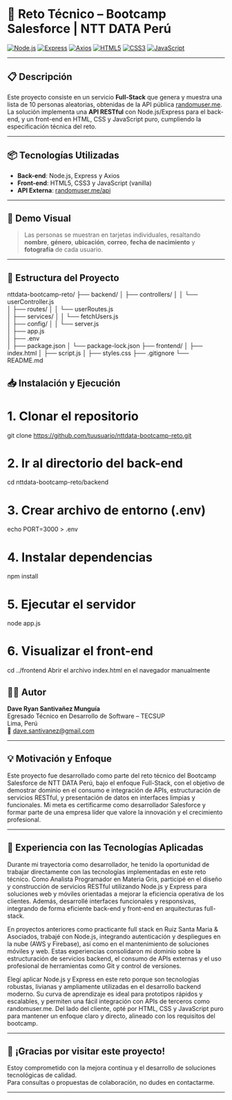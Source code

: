 # 🚀 Reto Técnico – Bootcamp Salesforce | NTT DATA Perú

[![Node.js](https://img.shields.io/badge/Node.js-339933?style=flat-square&logo=node.js&logoColor=white)](https://nodejs.org/)
[![Express](https://img.shields.io/badge/Express-000000?style=flat-square&logo=express&logoColor=white)](https://expressjs.com/)
[![Axios](https://img.shields.io/badge/Axios-5A29E4?style=flat-square&logo=axios&logoColor=white)](https://axios-http.com/)
[![HTML5](https://img.shields.io/badge/HTML5-E34F26?style=flat-square&logo=html5&logoColor=white)](https://developer.mozilla.org/docs/Web/HTML)
[![CSS3](https://img.shields.io/badge/CSS3-1572B6?style=flat-square&logo=css3&logoColor=white)](https://developer.mozilla.org/docs/Web/CSS)
[![JavaScript](https://img.shields.io/badge/JavaScript-F7DF1E?style=flat-square&logo=javascript&logoColor=black)](https://developer.mozilla.org/docs/Web/JavaScript)

---

## 📋 Descripción

Este proyecto consiste en un servicio **Full-Stack** que genera y muestra una lista de 10 personas aleatorias, obtenidas de la API pública [randomuser.me](https://randomuser.me).  
La solución implementa una **API RESTful** con Node.js/Express para el back-end, y un front-end en HTML, CSS y JavaScript puro, cumpliendo la especificación técnica del reto.

---

## 📦 Tecnologías Utilizadas

- **Back-end**: Node.js, Express y Axios
- **Front-end**: HTML5, CSS3 y JavaScript (vanilla)
- **API Externa**: [randomuser.me/api](https://randomuser.me/api/)

---

## 🎨 Demo Visual

> Las personas se muestran en tarjetas individuales, resaltando **nombre**, **género**, **ubicación**, **correo**, **fecha de nacimiento** y **fotografía** de cada usuario.

---

## 📁 Estructura del Proyecto
nttdata-bootcamp-reto/
├── backend/
│   ├── controllers/
│   │   └── userController.js        
│   ├── routes/
│   │   └── userRoutes.js            
│   ├── services/
│   │   └── fetchUsers.js            
│   ├── config/
│   │   └── server.js                
│   ├── app.js                       
│   ├── .env                     
│   ├── package.json
│   └── package-lock.json
├── frontend/
│   ├── index.html
│   ├── script.js
│   ├── styles.css
├── .gitignore
└── README.md


## 📥 Instalación y Ejecución

# 1. Clonar el repositorio
git clone https://github.com/tuusuario/nttdata-bootcamp-reto.git

# 2. Ir al directorio del back-end
cd nttdata-bootcamp-reto/backend

# 3. Crear archivo de entorno (.env)
echo PORT=3000 > .env

# 4. Instalar dependencias
npm install

# 5. Ejecutar el servidor
node app.js

# 6. Visualizar el front-end
cd ../frontend
Abrir el archivo index.html en el navegador manualmente


## 👨‍💻 Autor

**Dave Ryan Santivañez Munguía**  
Egresado Técnico en Desarrollo de Software – TECSUP  
Lima, Perú  
📧 [dave.santivanez@gmail.com](mailto:dave.santivanez@gmail.com)

---

## 💡 Motivación y Enfoque

Este proyecto fue desarrollado como parte del reto técnico del Bootcamp Salesforce de NTT DATA Perú, bajo el enfoque Full-Stack, con el objetivo de demostrar dominio en el consumo e integración de APIs, estructuración de servicios RESTful, y presentación de datos en interfaces limpias y funcionales.
Mi meta es certificarme como desarrollador Salesforce y formar parte de una empresa líder que valore la innovación y el crecimiento profesional.

---

## 💼 Experiencia con las Tecnologías Aplicadas

Durante mi trayectoria como desarrollador, he tenido la oportunidad de trabajar directamente con las tecnologías implementadas en este reto técnico. Como Analista Programador en Materia Gris, participé en el diseño y construcción de servicios RESTful utilizando Node.js y Express para soluciones web y móviles orientadas a mejorar la eficiencia operativa de los clientes. Además, desarrollé interfaces funcionales y responsivas, integrando de forma eficiente back-end y front-end en arquitecturas full-stack.

En proyectos anteriores como practicante full stack en Ruiz Santa Maria & Asociados, trabajé con Node.js, integrando autenticación y despliegues en la nube (AWS y Firebase), así como en el mantenimiento de soluciones móviles y web. Estas experiencias consolidaron mi dominio sobre la estructuración de servicios backend, el consumo de APIs externas y el uso profesional de herramientas como Git y control de versiones.

Elegí aplicar Node.js y Express en este reto porque son tecnologías robustas, livianas y ampliamente utilizadas en el desarrollo backend moderno. Su curva de aprendizaje es ideal para prototipos rápidos y escalables, y permiten una fácil integración con APIs de terceros como randomuser.me. Del lado del cliente, opté por HTML, CSS y JavaScript puro para mantener un enfoque claro y directo, alineado con los requisitos del bootcamp.

---

## 🚀 ¡Gracias por visitar este proyecto!

Estoy comprometido con la mejora continua y el desarrollo de soluciones tecnológicas de calidad.  
Para consultas o propuestas de colaboración, no dudes en contactarme.

---



